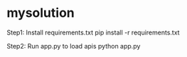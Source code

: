 # mysolution

Step1: Install requirements.txt
  pip install -r requirements.txt
  
Step2: Run app.py to load apis
  python app.py
